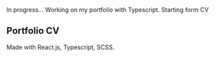 In progress... Working on my portfolio with Typescript. Starting form CV

## Portfolio CV

Made with React.js, Typescript, SCSS.
